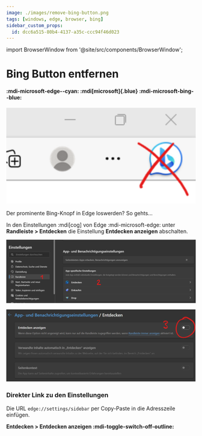 ```yaml
---
image: ./images/remove-bing-button.png
tags: [windows, edge, browser, bing]
sidebar_custom_props:
  id: dcc6a515-80b4-4137-a35c-ccc94f46d023
---
```

import BrowserWindow from '@site/src/components/BrowserWindow';

# Bing Button entfernen

#### :mdi-microsoft-edge--cyan: :mdi[microsoft]{.blue} :mdi-microsoft-bing--blue:

![--width=220px](images/remove-bing-button.png)

Der prominente Bing-Knopf in Edge loswerden? So gehts...


<!-- truncate -->

In den Einstellungen :mdi[cog] von Edge :mdi-microsoft-edge: unter __Randleiste > Entdecken__ die Einstellung __Entdecken anzeigen__ abschalten.

![](images/edge-settings.png)

![](images/edge-settings-2.png)

### Direkter Link zu den Einstellungen

Die URL `edge://settings/sidebar` per Copy-Paste in die Adresszeile einfügen.

<BrowserWindow url="edge://settings/sidebar" browser="edge" copy>

__Entdecken > Entdecken anzeigen :mdi-toggle-switch-off-outline:__

</BrowserWindow>